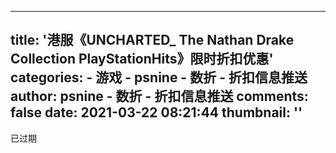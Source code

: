 
---
title: '港服《UNCHARTED_ The Nathan Drake Collection PlayStationHits》限时折扣优惠'
categories: 
    - 游戏
    - psnine - 数折 - 折扣信息推送
author: psnine - 数折 - 折扣信息推送
comments: false
date: 2021-03-22 08:21:44
thumbnail: ''
---

<div>   
已过期  
</div>
            